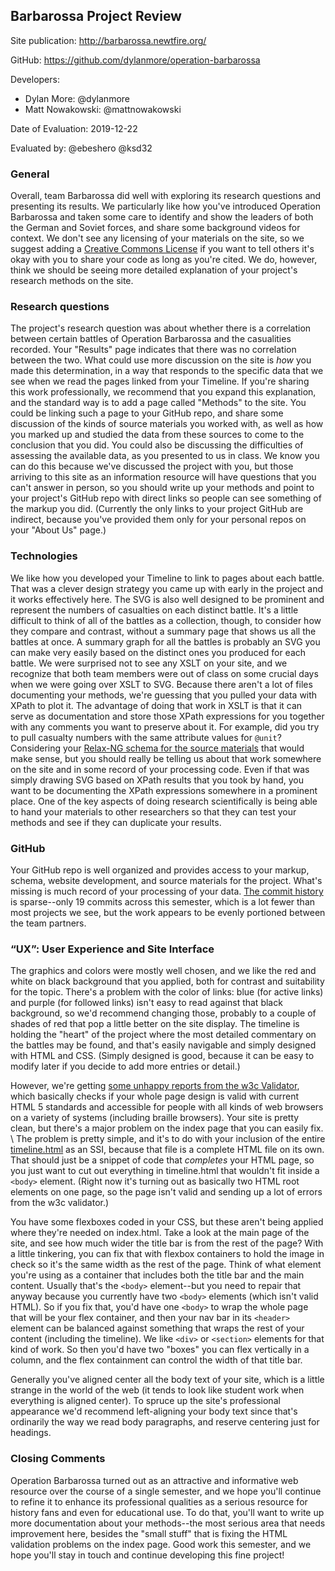 ## Barbarossa Project Review

Site publication: <http://barbarossa.newtfire.org/>

GitHub: <https://github.com/dylanmore/operation-barbarossa>

Developers:
* Dylan More: @dylanmore
* Matt Nowakowski: @mattnowakowski

Date of Evaluation: 2019-12-22

Evaluated by: @ebeshero @ksd32 


### General 

Overall, team Barbarossa did well with exploring its research questions and presenting its results. We particularly like how you've introduced Operation Barbarossa and taken some care to identify and show the leaders of both the German and Soviet forces, and share some background videos for context. We don't see any licensing of your materials on the site, so we suggest adding a [Creative Commons License](https://creativecommons.org/licenses/) if you want to tell others it's okay with you to share your code as long as you're cited. We do, however, think we should be seeing more detailed explanation of your project's research methods on the site.

### Research questions

The project's research question was about whether there is a correlation between certain battles of Operation Barbarossa and the casualities recorded. Your "Results" page indicates that there was no correlation between the two. What could use more discussion on the site is *how* you made this determination, in a way that responds to the specific data that we see when we read the pages linked from your Timeline. If you're sharing this work professionally, we recommend that you expand this explanation, and the standard way is to add a page called "Methods" to the site. You could be linking such a page to your GitHub repo, and share some discussion of the kinds of source materials you worked with, as well as how you marked up and studied the data from these sources to come to the conclusion that you did. You could also be discussing the difficulties of assessing the available data, as you presented to us in class. We know you can do this because we've discussed the project with you, but those arriving to this site as an information resource will have questions that you can't answer in person, so you should write up your methods and point to your project's GitHub repo with direct links so people can see something of the markup you did. (Currently the only links to your project GitHub are indirect, because you've provided them only for your personal repos on your "About Us" page.)

### Technologies

We like how you developed your Timeline to link to pages about each battle. That was a clever design strategy you came up with early in the project and it works effectively here. The SVG is also well designed to be prominent and represent the numbers of casualties on each distinct battle. It's a little difficult to think of all of the battles as a collection, though, to consider how they compare and contrast, without a summary page that shows us all the battles at once. A summary graph for all the battles is probably an SVG you can make very easily based on the distinct ones you produced for each battle. We were surprised not to see any XSLT on your site, and we recognize that both team members were out of class on some crucial days when we were going over XSLT to SVG. Because there aren't a lot of files documenting your methods, we're guessing that you pulled your data with XPath to plot it. The advantage of doing that work in XSLT is that it can serve as documentation and store those XPath expressions for you together with any comments you want to preserve about it. For example, did you try to pull casualty numbers with the same attribute values for `@unit`? Considering your [Relax-NG schema for the source materials](https://github.com/dylanmore/operation-barbarossa/blob/master/project-schema/sourceschema.rnc) that would make sense, but you should really be telling us about that work somewhere on the site and in some record of your processing code. Even if that was simply drawing SVG based on XPath results that you took by hand, you want to be documenting the XPath expressions somewhere in a prominent place. One of the key aspects of doing research scientifically is being able to hand your materials to other researchers so that they can test your methods and see if they can duplicate your results.
   

### GitHub

Your GitHub repo is well organized and provides access to your markup, schema, website development, and source materials for the project. What's missing is much record of your processing of your data. [The commit history](https://github.com/dylanmore/operation-barbarossa/graphs/contributors) is sparse--only 19 commits across this semester, which is a lot fewer than most projects we see, but the work appears to be evenly portioned between the team partners.

###  “UX”: User Experience and Site Interface
The graphics and colors were mostly well chosen, and we like the red and white on black background that you applied, both for contrast and suitability for the topic. There's a problem with the color of links: blue (for active links) and purple (for followed links) isn't easy to read against that black background, so we'd recommend changing those, probably to a couple of shades of red that pop a little better on the site display. The timeline is holding the "heart" of the project where the most detailed commentary on the battles may be found, and that's easily navigable and simply designed with HTML and CSS. (Simply designed is good, because it can be easy to modify later if you decide to add more entries or detail.) 

However, we're getting [some unhappy reports from the w3c Validator](https://validator.w3.org/nu/?doc=http%3A%2F%2Fbarbarossa.newtfire.org%2F), which basically checks if your whole page design is valid with current HTML 5 standards and accessible for people with all kinds of web browsers on a variety of systems (including braille browsers). Your site is pretty clean, but there's a major problem on the index page that you can easily fix. \ The problem is pretty simple, and it's to do with your inclusion of the entire [timeline.html](https://github.com/dylanmore/operation-barbarossa/blob/master/website/timeline.html) as an SSI, because that file is a complete HTML file on its own. That should just be a snippet of code that *completes* your HTML page, so you just want to cut out everything in timeline.html that wouldn't fit inside a `<body>` element. (Right now it's turning out as basically two HTML root elements on one page, so the page isn't valid and sending up a lot of errors from the w3c validator.)

You have some flexboxes coded in your CSS, but these aren't being applied where they're needed on index.html. Take a look at the main page of the site, and see how much wider the title bar is from the rest of the page? With a little tinkering, you can fix that with flexbox containers to hold the image in check so it's the same width as the rest of the page. Think of what element you're using as a container that includes both the title bar and the main content. Usually that's the `<body>` element--but you need to repair that anyway because you currently have two `<body>` elements (which isn't valid HTML). So if you fix that, you'd have one `<body>` to wrap the whole page that will be your flex container, and then your nav bar in its `<header>` element can be balanced against something that wraps the rest of your content (including the timeline). We like `<div>` or `<section>` elements for that kind of work. So then you'd have two "boxes" you can flex vertically in a column, and the flex containment can control the width of that title bar. 

Generally you've aligned center all the body text of your site, which is a little strange in the world of the web (it tends to look like student work when everything is aligned center). To spruce up the site's professional appearance we'd recommend left-aligning your body text since that's ordinarily the way we read body paragraphs, and reserve centering just for headings.  

### Closing Comments
Operation Barbarossa turned out as an attractive and informative web resource over the course of a single semester, and we hope you'll continue to refine it to enhance its professional qualities as a serious resource for history fans and even for educational use. To do that, you'll want to write up more documentation about your methods--the most serious area that needs improvement here, besides the "small stuff" that is fixing the HTML validation problems on the index page. Good work this semester, and we hope you'll stay in touch and continue developing this fine project!
